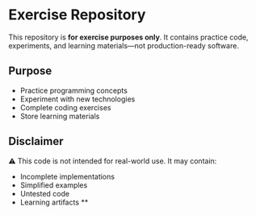 # Exercise Repository

This repository is **for exercise purposes only**. It contains practice code, experiments, and learning materials—not production-ready software.

## Purpose
- Practice programming concepts
- Experiment with new technologies
- Complete coding exercises
- Store learning materials

## Disclaimer
⚠️ This code is not intended for real-world use. It may contain:
- Incomplete implementations
- Simplified examples
- Untested code
- Learning artifacts  **